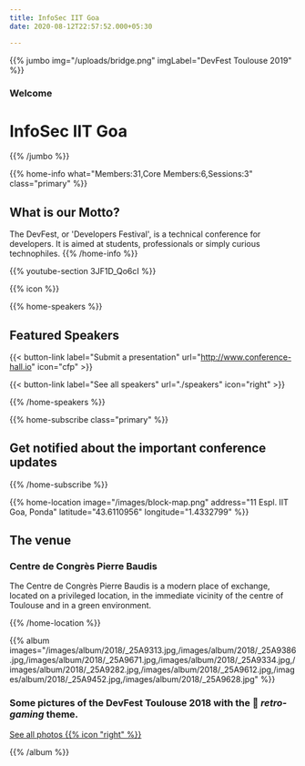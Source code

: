 ```yaml
---
title: InfoSec IIT Goa
date: 2020-08-12T22:57:52.000+05:30

---
```

{{% jumbo img="/uploads/bridge.png" imgLabel="DevFest Toulouse 2019" %}}

### Welcome

# InfoSec IIT Goa

{{% /jumbo %}}

{{% home-info what="Members:31,Core Members:6,Sessions:3" class="primary" %}}

## What is our Motto?

The DevFest, or 'Developers Festival', is a technical conference for developers.
It is aimed at students, professionals or simply curious technophiles.
{{% /home-info %}}

{{% youtube-section 3JF1D_Qo6cI %}}

{{% icon %}}

{{% home-speakers %}}

## Featured Speakers

{{< button-link label="Submit a presentation"
url="http://www.conference-hall.io"
icon="cfp" >}}

{{< button-link label="See all speakers"
url="./speakers"
icon="right" >}}

{{% /home-speakers %}}

{{% home-subscribe  class="primary" %}}

## Get notified about the important conference updates

{{% /home-subscribe %}}

{{% home-location
image="/images/block-map.png"
address="11 Espl. IIT Goa, Ponda"
latitude="43.6110956"
longitude="1.4332799"  %}}

## The venue

### Centre de Congrès Pierre Baudis

The Centre de Congrès Pierre Baudis is a modern place of exchange,
located on a privileged location,
in the immediate vicinity of the centre of Toulouse and in a green environment.

{{% /home-location %}}

{{% album images="/images/album/2018/_25A9313.jpg,/images/album/2018/_25A9386.jpg,/images/album/2018/_25A9671.jpg,/images/album/2018/_25A9334.jpg,/images/album/2018/_25A9282.jpg,/images/album/2018/_25A9612.jpg,/images/album/2018/_25A9452.jpg,/images/album/2018/_25A9628.jpg" %}}

### Some pictures of the **DevFest Toulouse 2018** with the 👾 _retro-gaming_ theme.

<a class="btn primary" target="_blank" rel="noopener" href="https://photos.app.goo.gl/nJYFVReFUk9mnXbv9">
See all photos
{{% icon "right" %}}
</a>

{{% /album  %}}